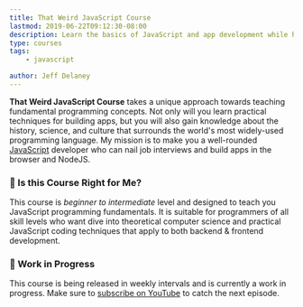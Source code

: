 ```yaml
---
title: That Weird JavaScript Course
lastmod: 2019-06-22T09:12:30-08:00
description: Learn the basics of JavaScript and app development while having fun in the process
type: courses
tags: 
    - javascript

author: Jeff Delaney
---
```


**That Weird JavaScript Course** takes a unique approach towards teaching fundamental programming concepts. Not only will you learn practical techniques for building apps, but you will also gain knowledge about the history, science, and culture that surrounds the world's most widely-used programming language. My mission is to make you a well-rounded [JavaScript](https://fireship.io/tags/javascript/) developer who can nail job interviews and build apps in the browser and NodeJS.   

### 🤔 Is this Course Right for Me?

This course is *beginner to intermediate* level and designed to teach you JavaScript programming fundamentals. It is suitable for programmers of all skill levels who want dive into theoretical computer science and practical JavaScript coding techniques that apply to both backend & frontend development. 

### 🔨 Work in Progress

This course is being released in weekly intervals and is currently a work in progress. Make sure to [subscribe on YouTube](https://www.youtube.com/channel/UCsBjURrPoezykLs9EqgamOA) to catch the next episode. 

